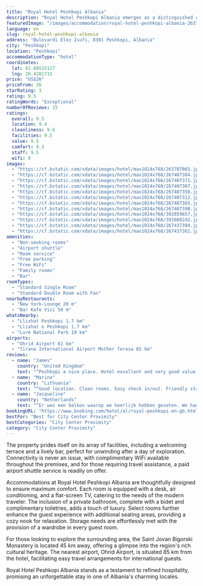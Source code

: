 ```yaml
---
title: "Royal Hotel Peshkopi Albania"
description: "Royal Hotel Peshkopi Albania emerges as a distinguished choice for travelers seeking comfort and convenience in the heart of Peshkopi."
featuredImage: "/images/accommodation/royal-hotel-peshkopi-albania-263707065.jpg"
language: en
slug: royal-hotel-peshkopi-albania
address: "Bulevardi Elez Isufi, 8301 Peshkopi, Albania"
city: "Peshkopi"
location: "Peshkopi"
accommodationType: "hotel"
coordinates:
  lat: 41.68515127
  lng: 20.4281732
price: "US$26"
priceFrom: 26
starRating: 3
rating: 9.5
ratingWords: "Exceptional"
numberOfReviews: 15
ratings:
  overall: 9.5
  location: 9.4
  cleanliness: 9.6
  facilities: 9.5
  value: 9.5
  comfort: 9.3
  staff: 9.5
  wifi: 0
images:
  - "https://cf.bstatic.com/xdata/images/hotel/max1024x768/263707065.jpg?k=7aacf32f52a0978043d5cb88125636ec30c013e78f6cdfc7c67b8a30744e3119&o=&hp=1"
  - "https://cf.bstatic.com/xdata/images/hotel/max1024x768/267407384.jpg?k=2c2d93f5db3addf73b34ac2ab57629af1bd394cf9b2cdeb08ba87a0078730067&o=&hp=1"
  - "https://cf.bstatic.com/xdata/images/hotel/max1024x768/267407371.jpg?k=ec968af01aa20ab24429a6980c105c0db7b15698cf9d9ceece67a6076fb10820&o=&hp=1"
  - "https://cf.bstatic.com/xdata/images/hotel/max1024x768/267407307.jpg?k=90e915a644fd12cd195c7f63bb961170efb9950364d8c90baaa1ae41b7f18f7f&o=&hp=1"
  - "https://cf.bstatic.com/xdata/images/hotel/max1024x768/267407356.jpg?k=c91995b00d167c98883d9f8b8cc3879b7099c26a04442aee8f46c7e81a1c7eb1&o=&hp=1"
  - "https://cf.bstatic.com/xdata/images/hotel/max1024x768/267407312.jpg?k=13114b53e864470a31f44e14a2fcfa689a152756159eb90012970ccdefb2819f&o=&hp=1"
  - "https://cf.bstatic.com/xdata/images/hotel/max1024x768/267407385.jpg?k=11ca1f62f9168d5f03a2118b80021b6c4ba41719b955b351f97d5e8a258784cc&o=&hp=1"
  - "https://cf.bstatic.com/xdata/images/hotel/max1024x768/267407390.jpg?k=4750b6113982b7eb0e176c825bb7d820939619c91f04e468ca4c3862f5641e29&o=&hp=1"
  - "https://cf.bstatic.com/xdata/images/hotel/max1024x768/392859657.jpg?k=c6e951f5387306ddd4776b4b4be93b2eb4fa8372958e6bccfece156fc63d1441&o=&hp=1"
  - "https://cf.bstatic.com/xdata/images/hotel/max1024x768/392608242.jpg?k=0f0257a19d1646ae1e0f8669a0883da8d390eefd5b40fb488940196f6343bbf7&o=&hp=1"
  - "https://cf.bstatic.com/xdata/images/hotel/max1024x768/267437394.jpg?k=0a14f77e76525681a017f99cfb81a6eea1b64940f83980e1c2731036d6ce3c5f&o=&hp=1"
  - "https://cf.bstatic.com/xdata/images/hotel/max1024x768/267437361.jpg?k=d16e279ce2a7cf25de24a2cdf56469d604fb8cc1b9a6de20e285cd48d4214612&o=&hp=1"
amenities:
  - "Non-smoking rooms"
  - "Airport shuttle"
  - "Room service"
  - "Free parking"
  - "Free WiFi"
  - "Family rooms"
  - "Bar"
roomTypes:
  - "Standard Single Room"
  - "Standard Double Room with Fan"
nearbyRestaurants:
  - "New York-Lounge 20 m"
  - "Bar Kafe Visi 50 m"
whatsNearby:
  - "Llixhat Peshkopi 1.7 km"
  - "Llixhat e Peshkopi 1.7 km"
  - "Lure National Park 19 km"
airports:
  - "Ohrid Airport 61 km"
  - "Tirana International Airport Mother Teresa 65 km"
reviews:
  - name: "James"
    country: "United Kingdom"
    text: "“Peshkopi a nice place. Hotel excellent and very good value. Good storage room for bicycles. Thank you.”"
  - name: "Marina"
    country: "Lithuania"
    text: "“Good location. Clean rooms. Easy check in/out. Friendly staff.”"
  - name: "Jacqueline"
    country: "Netherlands"
    text: "“Er was een balkon waarop we heerlijk hebben gezeten. We hadden uitzicht op de wandelpromenade in het dorp. S'avonds lopen daar veel mensen te flaneren. Het was schoon en netjes en een goede douche met douche wand het water liep hier perfekt weg....”"
bookingURL: "https://www.booking.com/hotel/al/royal-peshkopi.en-gb.html?aid=8035640"
bestFor: "Best for City Center Proximity"
bestCategories: "City Center Proximity"
category: "City Center Proximity"
---
```


The property prides itself on its array of facilities, including a welcoming terrace and a lively bar, perfect for unwinding after a day of exploration. Connectivity is never an issue, with complimentary WiFi available throughout the premises, and for those requiring travel assistance, a paid airport shuttle service is readily on offer.

Accommodations at Royal Hotel Peshkopi Albania are thoughtfully designed to ensure maximum comfort. Each room is equipped with a desk, air conditioning, and a flat-screen TV, catering to the needs of the modern traveler. The inclusion of a private bathroom, complete with a bidet and complimentary toiletries, adds a touch of luxury. Select rooms further enhance the guest experience with additional seating areas, providing a cozy nook for relaxation. Storage needs are effortlessly met with the provision of a wardrobe in every guest room.

For those looking to explore the surrounding area, the Saint Jovan Bigorski Monastery is located 45 km away, offering a glimpse into the region's rich cultural heritage. The nearest airport, Ohrid Airport, is situated 85 km from the hotel, facilitating easy travel arrangements for international guests.

Royal Hotel Peshkopi Albania stands as a testament to refined hospitality, promising an unforgettable stay in one of Albania's charming locales.
